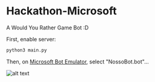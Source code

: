 # Hackathon-Microsoft
A Would You Rather Game Bot :D

First, enable server:
```bash
python3 main.py
```
Then, on [Microsoft Bot Emulator](http://aka.ms/emuladorbot), select "NossoBot.bot"...

![alt text](https://github.com/bzamith/NossoBot/blob/master/NossoBot.png)
